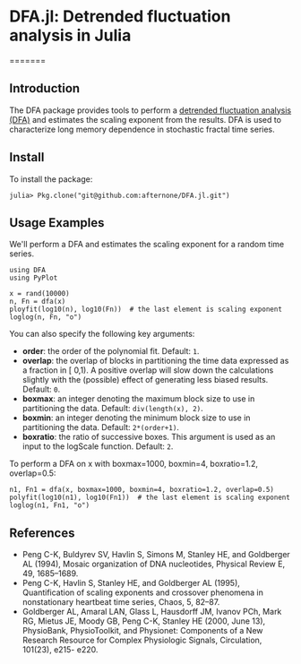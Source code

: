 # DFA.jl: Detrended fluctuation analysis in Julia
=======
## Introduction
The DFA package provides tools to perform a [detrended fluctuation analysis (DFA)](http://en.wikipedia.org/wiki/Detrended_fluctuation_analysis) and estimates the scaling exponent from the results. DFA is used to characterize long memory dependence in stochastic fractal time series.

## Install
To install the package:

`julia> Pkg.clone("git@github.com:afternone/DFA.jl.git")`

## Usage Examples
We'll perform a DFA and estimates the scaling exponent for a random time series.
```
using DFA
using PyPlot

x = rand(10000)
n, Fn = dfa(x)
ployfit(log10(n), log10(Fn))  # the last element is scaling exponent
loglog(n, Fn, "o")
```
You can also specify the following key arguments:

* **order**:  the order of the polynomial fit. Default: `1`.
* **overlap**:  the overlap of blocks in partitioning the time data expressed as a fraction in [
0,1). A positive overlap will slow down the calculations slightly with the (possible)
effect of generating less biased results. Default: `0`.
* **boxmax**: an integer denoting the maximum block size to use in partitioning the data. Default:
`div(length(x), 2)`.
* **boxmin**: an integer denoting the minimum block size to use in partitioning the data. Default: `2*(order+1)`.
* **boxratio**: the ratio of successive boxes. This argument is used as an input to the logScale
function. Default: `2`.

To perform a DFA on x with boxmax=1000, boxmin=4, boxratio=1.2, overlap=0.5:
```
n1, Fn1 = dfa(x, boxmax=1000, boxmin=4, boxratio=1.2, overlap=0.5)
polyfit(log10(n1), log10(Fn1))  # the last element is scaling exponent
loglog(n1, Fn1, "o")
```

## References
* Peng C-K, Buldyrev SV, Havlin S, Simons M, Stanley HE, and Goldberger AL (1994), Mosaic
organization of DNA nucleotides, Physical Review E, 49, 1685–1689.
* Peng C-K, Havlin S, Stanley HE, and Goldberger AL (1995), Quantification of scaling exponents
and crossover phenomena in nonstationary heartbeat time series, Chaos, 5, 82–87.
* Goldberger AL, Amaral LAN, Glass L, Hausdorff JM, Ivanov PCh, Mark RG, Mietus JE, Moody
GB, Peng C-K, Stanley HE (2000, June 13), PhysioBank, PhysioToolkit, and Physionet: Components
of a New Research Resource for Complex Physiologic Signals, Circulation, 101(23), e215-
e220.
